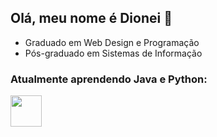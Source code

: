 ## Olá, meu nome é Dionei 👋
 - Graduado em Web Design e Programação
 - Pós-graduado em Sistemas de Informação
 
 ### Atualmente aprendendo Java e Python:
 
<img widhth='50' height='50' src="https://jsdelivr.net/gh/devicon/python/python-original.svg" />
   
           
          
          
          

